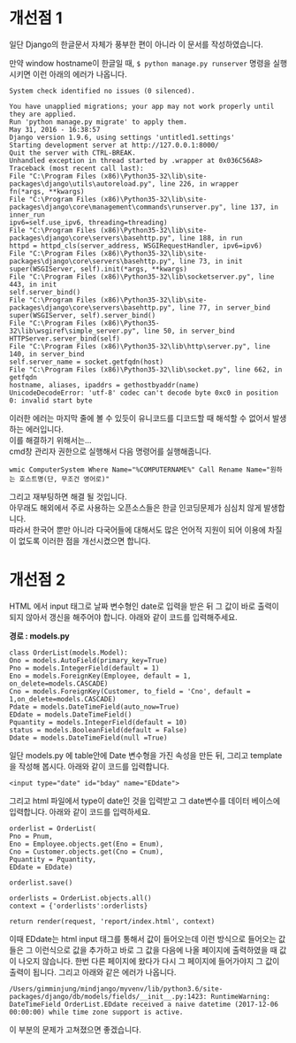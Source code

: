 # **개선점 1**

일단 Django의 한글문서 자체가 풍부한 편이 아니라 이 문서를 작성하였습니다.


만약 window hostname이 한글일 때, ```$ python manage.py runserver``` 명령을 실행 시키면 이런 아래의 에러가 나옵니다. 

~~~~
System check identified no issues (0 silenced).

You have unapplied migrations; your app may not work properly until they are applied.
Run 'python manage.py migrate' to apply them.
May 31, 2016 - 16:38:57
Django version 1.9.6, using settings 'untitled1.settings'
Starting development server at http://127.0.0.1:8000/
Quit the server with CTRL-BREAK.
Unhandled exception in thread started by .wrapper at 0x036C56A8>
Traceback (most recent call last):
File "C:\Program Files (x86)\Python35-32\lib\site-packages\django\utils\autoreload.py", line 226, in wrapper
fn(*args, **kwargs)
File "C:\Program Files (x86)\Python35-32\lib\site-packages\django\core\management\commands\runserver.py", line 137, in inner_run
ipv6=self.use_ipv6, threading=threading)
File "C:\Program Files (x86)\Python35-32\lib\site-packages\django\core\servers\basehttp.py", line 188, in run
httpd = httpd_cls(server_address, WSGIRequestHandler, ipv6=ipv6)
File "C:\Program Files (x86)\Python35-32\lib\site-packages\django\core\servers\basehttp.py", line 73, in init
super(WSGIServer, self).init(*args, **kwargs)
File "C:\Program Files (x86)\Python35-32\lib\socketserver.py", line 443, in init
self.server_bind()
File "C:\Program Files (x86)\Python35-32\lib\site-packages\django\core\servers\basehttp.py", line 77, in server_bind
super(WSGIServer, self).server_bind()
File "C:\Program Files (x86)\Python35-32\lib\wsgiref\simple_server.py", line 50, in server_bind
HTTPServer.server_bind(self)
File "C:\Program Files (x86)\Python35-32\lib\http\server.py", line 140, in server_bind
self.server_name = socket.getfqdn(host)
File "C:\Program Files (x86)\Python35-32\lib\socket.py", line 662, in getfqdn
hostname, aliases, ipaddrs = gethostbyaddr(name)
UnicodeDecodeError: 'utf-8' codec can't decode byte 0xc0 in position 0: invalid start byte
~~~~

이러한 에러는 마지막 줄에 볼 수 있듯이 유니코드를 디코드할 때 해석할 수 없어서 발생하는 에러입니다.  
이를 해결하기 위해서는...  
cmd창 관리자 권한으로 실행해서 다음 명령어를 실행해줍니다. 

~~~
wmic ComputerSystem Where Name="%COMPUTERNAME%" Call Rename Name="원하는 호스트명(단, 무조건 영어로)"
~~~~

그리고 재부팅하면 해결 될 것입니다.  
아무래도 해외에서 주로 사용하는 오픈소스들은 한글 인코딩문제가 심심치 않게 발생합니다.  
따라서 한국어 뿐만 아니라 다국어들에 대해서도 많은 언어적 지원이 되어 이용에 차질이 없도록 이러한 점을 개선시켰으면 합니다.


# **개선점 2**


HTML 에서 input 태그로 날짜 변수형인 date로 입력을 받은 뒤 그 값이 바로 출력이 되지 않아서 갱신을 해주어야 합니다.
야래와 같이 코드를 입력해주세요.

**경로 : models.py**
~~~~
class OrderList(models.Model):
Ono = models.AutoField(primary_key=True)
Pno = models.IntegerField(default = 1)
Eno = models.ForeignKey(Employee, default = 1, on_delete=models.CASCADE)
Cno = models.ForeignKey(Customer, to_field = 'Cno', default = 1,on_delete=models.CASCADE)
Pdate = models.DateTimeField(auto_now=True)
EDdate = models.DateTimeField()
Pquantity = models.IntegerField(default = 10)
status = models.BooleanField(default = False)
Ddate = models.DateTimeField(null =True)
~~~~

일단 models.py 에 table안에 Date 변수형을 가진 속성을 만든 뒤,
그리고 template 을 작성해 봅시다. 아래와 같이 코드를 입력합니다.

~~~~
<input type="date" id="bday" name="EDdate">
~~~~

그리고 html 파일에서 type이 date인 것을 입력받고 그 date변수를 데이터 베이스에 입력합니다.
아래와 같이 코드를 입력하세요.

~~~~
orderlist = OrderList(
Pno = Pnum,
Eno = Employee.objects.get(Eno = Enum),
Cno = Customer.objects.get(Cno = Cnum),
Pquantity = Pquantity,
EDdate = EDdate)

orderlist.save()

orderlists = OrderList.objects.all()
context = {'orderlists':orderlists}

return render(request, 'report/index.html', context)
~~~~

이때 EDdate는 html input 태그를 통해서 값이 들어오는데 이런 방식으로 들어오는 값들은 그 이런식으로 값을 추가하고 바로 그 값을 다음에 나올 페이지에 출력하였을 때 값이 나오지 않습니다.
한번 다른 페이지에 왔다가 다시 그 페이지에 들어가야지 그 값이 출력이 됩니다. 그리고 아래와 같은 에러가 나옵니다.

~~~~
/Users/gimminjung/mindjango/myvenv/lib/python3.6/site-packages/django/db/models/fields/__init__.py:1423: RuntimeWarning: DateTimeField OrderList.EDdate received a naive datetime (2017-12-06 00:00:00) while time zone support is active.
~~~~

이 부분의 문제가 고쳐졌으면 좋겠습니다.

